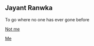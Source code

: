 <h2>Jayant Ranwka</h2>
<p>To go where no one has ever gone before</p>
<p><a href="https://www.linkedin.com/in/jayant64/">Not me</a></p>
<p><a href="https://lichess.org/study/mpdwmna1">Me</a></p>
